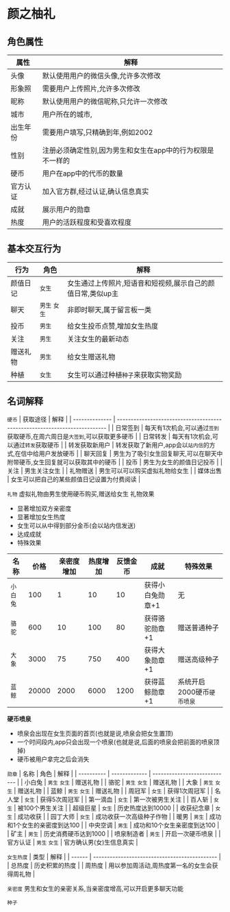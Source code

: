 # 颜之柚礼

## 角色属性
| 属性     | 解释                                                       |
| -------- | ---------------------------------------------------------- |
| 头像     | 默认使用用户的微信头像,允许多次修改                        |
| 形象照   | 需要用户上传照片,允许多次修改                              |
| 昵称     | 默认使用用户的微信昵称,只允许一次修改                      |
| 城市     | 用户所在的城市,                                            |
| 出生年份 | 需要用户填写,只精确到年,例如2002                           |
| 性别     | 注册必须确定性别,因为男生和女生在app中的行为权限是不一样的 |
| 硬币     | 用户在app中的代币的数量                                    |
| 官方认证 | 加入官方群,经过认证,确认信息真实                           |
| 成就     | 展示用户的勋章                                             |
| 热度     | 用户的活跃程度和受喜欢程度                                 |


## 基本交互行为
| 行为     | 角色          | 解释                                                        |
| -------- | ------------- | ----------------------------------------------------------- |
| 颜值日记 | `女生`        | 女生通过上传照片,短语音和短视频,展示自己的颜值日常,类似up主 |
| 聊天     | `男生` `女生` | 非即时聊天,属于留言板一类                                   |
| 投币     | `男生`        | 给女生投币点赞,增加女生热度                                 |
| 关注     | `男生`        | 关注女生的最新动态                                          |
| 赠送礼物 | `男生`        | 给女生赠送礼物                                              |
| 种植     | `女生`        | 女生可以通过种植`种子`来获取实物奖励                        |

## 名词解释

`硬币`
| 获取途径       | 解释                                                                       |
| -------------- | -------------------------------------------------------------------------- |
| 日常签到       | 每天有1次机会,可以通过`签到`获取硬币,在周六周日是`大签到`,可以获取更多硬币 |
| 日常转发       | 每天有1次机会,可以通过`转发`获取硬币                                       |
| 转发获取新用户 | 转发获取了新用户,app会以`站内信`的方式,在信中给用户发放硬币                |
| 聊天回复       | 男生为了吸引女生回复聊天,可以在聊天中附带硬币,女生回复就可以获取其中的硬币 |
| 投币           | 男生为女生的颜值日记投币                                                   |
| 关注           | 男生关注女生                                                               |
| 礼物赠送       | 男生可以可以购买虚拟礼物给女生                                             |
| 媒体出售       | 女生可以把自己的某些颜值日记设置为付费阅读                                 |

`礼物`
虚拟礼物由男生使用硬币购买,赠送给女生
礼物效果
- 显著增加双方亲密度
- 显著增加女生热度
- 女生可以从中得到部分金币(会以站内信发送)
- 达成成就
- 特殊效果
  
| 名称     | 价格  | 亲密度增加 | 热度增加 | 反馈金币 | 成就             | 特殊效果                   |
| -------- | ----- | ---------- | -------- | -------- | ---------------- | -------------------------- |
| `小白兔` | 100   | 1          | 10       | 10       | 获得小白兔勋章+1 | 无                         |
| `骆驼`   | 600   | 10         | 100      | 80       | 获得骆驼勋章+1   | 赠送普通种子               |
| `大象`   | 3000  | 75         | 750      | 400      | 获得大象勋章+1   | 赠送高级种子               |
| `蓝鲸`   | 20000 | 2000       | 6000     | 1200     | 获得蓝鲸勋章+1   | 系统开启2000硬币`硬币喷泉` |

**硬币喷泉**
- 喷泉会出现在女生页面的首页(也就是说,喷泉会把女生置顶)
- 一个时间段内,app只会出现一个喷泉(也就是说,后面的喷泉会把前面的喷泉顶掉)
- 硬币被用户拿完之后会消失

`勋章`
| 名称       | 角色          | 解释                         |
| ---------- | ------------- | ---------------------------- |
| 小白兔     | `男生` `女生` | 赠送礼物                     |
| 骆驼       | `男生` `女生` | 赠送礼物                     |
| 大象       | `男生` `女生` | 赠送礼物                     |
| 蓝鲸       | `男生` `女生` | 赠送礼物                     |
| 周冠军     | `女生`        | 获得1次周冠军                |
| 名人堂     | `女生`        | 获得5次周冠军                |
| 第一滴血   | `女生`        | 第一次被男生关注             |
| 百人斩     | `女生`        | 被100个男生关注              |
| 超级巨星   | `女生`        | 历史热度达到10000            |
| 收获纪念章 | `女生`        | 成功收获                     |
| 园丁大师   | `女生`        | 成功收获一次高级种子作物     |
| 暖男       | `男生`        | 成功和1个女生的亲密度到达100 |
| 中央空调   | `男生`        | 成功和10个女生亲密度到达100  |
| 矿主       | `男生`        | 历史消费硬币达到1000         |
| 喷泉制造者 | `男生`        | 开启一次硬币喷泉             |
| 官方认证   | `男生` `女生` | 官方确认男(女)生信息真实     |


`女生热度`
| 类型   | 解释                                          |
| ------ | --------------------------------------------- |
| 总热度 | 历史积累的热度                                |
| 周热度 | 用以参加周活动,周热度第一名的女生会获得周礼物 |

`亲密度`
男生和女生的亲密关系,当亲密度增高,可以开启更多聊天功能


`种子`
